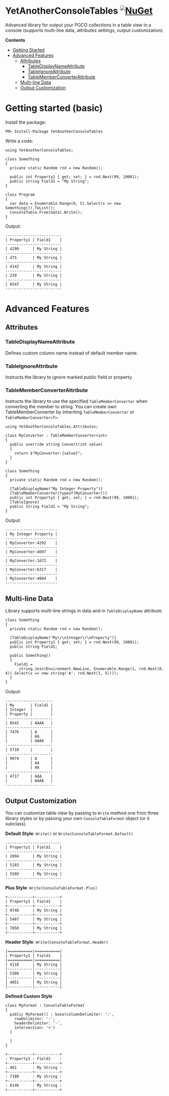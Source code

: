 # YetAnotherConsoleTables [![NuGet](https://img.shields.io/nuget/v/YetAnotherConsoleTables.svg)](https://www.nuget.org/packages/YetAnotherConsoleTables/)
Advanced library for output your POCO collections in a table view in a console (supports multi-line data, attributes settings, output customization).

**Contents**
- [Getting Started](#getting-started-basic)
- [Advanced Features](#advanced-features)
  - [Attributes](#attributes)
    - [TableDisplayNameAttribute](#tabledisplaynameattribute)
    - [TableIgnoreAttribute](#tableignoreattribute)
    - [TableMemberConverterAttribute](#tablememberconverterattribute)
  - [Multi-line Data](#multi-line-data)
  - [Output Customization](#output-customization)

# Getting started (basic)
Install the package:
```
PM> Install-Package YetAnotherConsoleTables
```
Write a code:
```
using YetAnotherConsoleTables;

class Something
{
  private static Random rnd = new Random();

  public int Property1 { get; set; } = rnd.Next(99, 10001);
  public string Field1 = "My String";
}

class Program
{
  var data = Enumerable.Range(0, 5).Select(x => new Something()).ToList();
  ConsoleTable.From(data).Write();
}
```
Output:
```
-------------------------
| Property1 | Field1    |
-------------------------
| 4299      | My String |
-------------------------
| 475       | My String |
-------------------------
| 4142      | My String |
-------------------------
| 239       | My String |
-------------------------
| 6547      | My String |
-------------------------
```

# Advanced Features
## Attributes
### TableDisplayNameAttribute
Defines custom column name instead of default member name.
### TableIgnoreAttribute
Instructs the library to ignore marked public field or property.
### TableMemberConverterAttribute
Instructs the library to use the specified `TableMemberConverter` when converting the member to string. You can create own TableMemberConverter by inheriting `TableMemberConverter` or `TableMemberConverter<T>`.
```
using YetAnotherConsoleTables.Attributes;

class MyConverter : TableMemberConverter<int>
{
  public override string Convert(int value)
  {
    return $"MyConverter:{value}";
  }
}

class Something
{
  private static Random rnd = new Random();

  [TableDisplayName("My Integer Property")]
  [TableMemberConverter(typeof(MyConverter))]
  public int Property1 { get; set; } = rnd.Next(99, 10001);
  [TableIgnore]
  public string Field1 = "My String";
}
```
Output:
```
-----------------------
| My Integer Property |
-----------------------
| MyConverter:4292    |
-----------------------
| MyConverter:4697    |
-----------------------
| MyConverter:1672    |
-----------------------
| MyConverter:6317    |
-----------------------
| MyConverter:4804    |
-----------------------
```

## Multi-line Data
Library supports multi-line strings in data and in `TableDisplayName` attribute.
```
class Something
{
  private static Random rnd = new Random();

  [TableDisplayName("My\r\nInteger\r\nProperty")]
  public int Property1 { get; set; } = rnd.Next(99, 10001);
  public string Field1;

  public Something()
  {
    Field1 = 
      string.Join(Environment.NewLine, Enumerable.Range(1, rnd.Next(0, 4)).Select(x => new string('A', rnd.Next(1, 5))));
  }
}
```
Output:
```
---------------------
| My       | Field1 |
| Integer  |        |
| Property |        |
---------------------
| 8542     | AAAA   |
---------------------
| 7476     | A      |
|          | AA     |
|          | AAAA   |
---------------------
| 5718     |        |
---------------------
| 9074     | A      |
|          | AA     |
|          | AA     |
---------------------
| 4717     | AAA    |
|          | AAAA   |
---------------------
```

## Output Customization
You can customize table view by passing to `Write` method one from three library styles or by passing your own `ConsoleTableFormat` object (or it subclass).

**Default Style**: `Write()` or `Write(ConsoleTableFormat.Default)`
```
-------------------------
| Property1 | Field1    |
-------------------------
| 2094      | My String |
-------------------------
| 5183      | My String |
-------------------------
| 5589      | My String |
-------------------------
```
**Plus Style**: `Write(ConsoleTableFormat.Plus)`
```
+-----------+-----------+
| Property1 | Field1    |
+-----------+-----------+
| 9748      | My String |
+-----------+-----------+
| 5487      | My String |
+-----------+-----------+
| 7850      | My String |
+-----------+-----------+
```
**Header Style**: `Write(ConsoleTableFormat.Header)`
```
|===========|===========|
| Property1 | Field1    |
|===========|===========|
| 4118      | My String |
|-----------|-----------|
| 5309      | My String |
|-----------|-----------|
| 4051      | My String |
|-----------|-----------|
```
**Defined Custom Style**
```
class MyFormat : ConsoleTableFormat
{
  public MyFormat() : base(columnDelimiter: ':',
    rowDelimiter: '-',
    headerDelimiter: '-',
    intersection: '+')
  {

  }
}
```
```
+-----------+-----------+
: Property1 : Field1    :
+-----------+-----------+
: 461       : My String :
+-----------+-----------+
: 7180      : My String :
+-----------+-----------+
: 6146      : My String :
+-----------+-----------+
```
